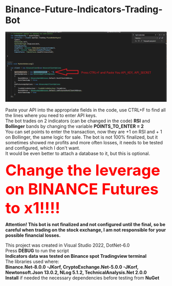 # Binance-Future-Indicators-Trading-Bot

![Image alt](https://github.com/eXcroll/Binance-Future-Indicators-Trading-Bot/blob/master/apii.png)

Paste your API into the appropriate fields in the code, use CTRL+F to find all the lines where you need to enter API keys.<br />
The bot trades on 2 indicators (can be changed in the code) <b>RSI</b> and <b>Bollinger</b> bands by changing the variable <b>POINTS_TO_ENTER = 2 </b> <br />
You can set points to enter the transaction, now they are +1 on RSI and + 1 on Bollinger, the same logic for sale. The bot is not 100% finalized, but it sometimes showed me profits and more often losses, it needs to be tested and configured, which I don't want.<br />
It would be even better to attach a database to it, but this is optional.<br />


<b> <font color="red" size="24">Change the leverage on BINANCE Futures to x1!!!!</font> </b>

<b>Attention! This bot is not finalized and not configured until the final, so be careful when trading on the stock exchange, I am not responsible for your possible financial losses. </b><br />



This project was created in Visual Studio 2022, DotNet-6.0<br />
Press **DEBUG** to run the script<br />
**Indicators data was tested on Binance spot Tradingview terminal**<br />
The libraries used where:<br />
**Binance.Net-8.0.0 -JKorf, CryptoExchange.Net-5.0.0 -JKorf, Newtonsoft.Json 13.0.2, NLog 5.1.2, TechnicalAnalysis.Net 2.0.0**<br />
**Install** if needed the necessary dependencies before testing from **NuGet**<br />
